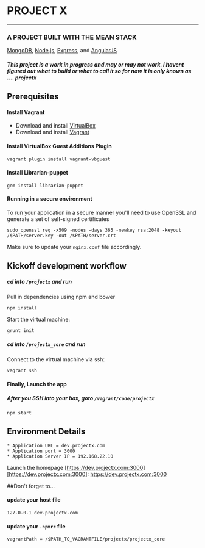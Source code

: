 # PROJECT X #
<hr>

### A PROJECT BUILT WITH THE MEAN STACK
[MongoDB](http://www.mongodb.org/), [Node.js](http://www.nodejs.org/), [Express](http://expressjs.com/), and [AngularJS](http://angularjs.org/)
##### This project is a work in progress and may or may not work. I havent figured out what to build or what to call it so for now it is only known as .... projectx


## Prerequisites

####  Install Vagrant ####

* Download and install [VirtualBox](https://www.virtualbox.org/wiki/Downloads)
* Download and install [Vagrant](https://www.vagrantup.com/downloads.html)

#### Install VirtualBox Guest Additions Plugin

    vagrant plugin install vagrant-vbguest

#### Install Librarian-puppet

    gem install librarian-puppet

#### Running in a secure environment
To run your application in a secure manner you'll need to use OpenSSL and generate a set of self-signed certificates

 `````sudo openssl req -x509 -nodes -days 365 -newkey rsa:2048 -keyout /$PATH/server.key -out /$PATH/server.crt`````
 
Make sure to update your ````nginx.conf```` file accordingly.


## Kickoff development workflow ##

##### cd into ````/projectx```` and run ####

Pull in dependencies using npm and bower

    npm install

Start the virtual machine:

    grunt init
    
##### cd into ````/projectx_core```` and run ####

Connect to the virtual machine via ssh:

    vagrant ssh


#### Finally, Launch the app ###

##### After you SSH into your box, goto ````/vagrant/code/projectx```` ####


    npm start
    
## Environment Details

`````
* Application URL = dev.projectx.com
* Application port = 3000
* Application Server IP = 192.168.22.10
`````

Launch the homepage [https://dev.projectx.com:3000]
[https://dev.projectx.com:3000]: https://dev.projectx.com:3000

##Don't forget to... 

#### update your host file

````127.0.0.1 dev.projectx.com````

#### update your ````.npmrc```` file
````vagrantPath = /$PATH_TO_VAGRANTFILE/projectx/projectx_core````
